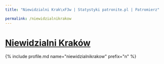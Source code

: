 ```yaml
---
title: "Niewidzialni Krak\xF3w | Statystyki patronite.pl | Patromierz"

permalink: /niewidzialnikrakow
---
```


# [Niewidzialni Kraków](https://patronite.pl/niewidzialnikrakow)

{% include profile.md name="niewidzialnikrakow" prefix="n" %}
